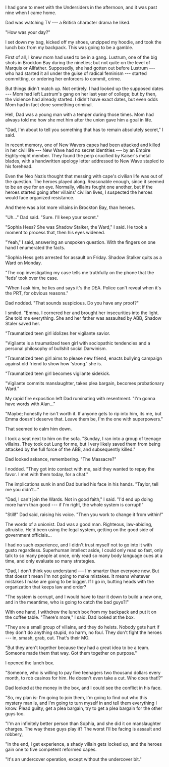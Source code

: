 I had gone to meet with the Undersiders in the afternoon, and it was past nine when I came home.

Dad was watching TV --- a British character drama he liked.

"How was your day?"

I set down my bag, kicked off my shoes, unzipped my hoodie, and took the lunch box from
my backpack. This was going to be a gamble.

First of all, I knew mom had used to be in a gang. Lustrum, one of the big shots in Brockton
Bay during the nineties; but not quite on the level of Marquis or Allfather. Supposedly, she
had gotten out before Lustrum --- who had started it all under the guise of radical feminism ---
started committing, or ordering her enforcers to commit, crime.

But things didn't match up. Not entirely. I had looked up the supposed dates --- Mom had left
Lustrum's gang on her last year of college; but by then, the violence had already started. I didn't
have exact dates, but even odds Mom had in fact done something criminal.

Hell, Dad was a young man with a temper during those times. Mom had always told me how she
met him after the union gave him a goal in life.

"Dad, I'm about to tell you something that has to remain absolutely secret," I said.

In recent memory, one of New Wavers capes had been attacked and killed in her civil life ---
New Wave had no secret identities --- by an Empire Eighty-eight member. They found the perp
crucified by Kaiser's metal blades, with a handwritten apology letter addressed to New Wave stapled
to his forehead.

Even the Neo Nazis thought that messing with cape's civilian life was out of the question. The
heroes played along. Reasonable enough, since it seemed to be an eye for an eye. Normally, villains
fought one another, but if the heroes started going after villains' civilian lives, I suspected the
heroes would face organized resistance.

And there was a lot more villains in Brockton Bay, than heroes.

"Uh..." Dad said. "Sure. I'll keep your secret."

"Sophia Hess? She was Shadow Stalker, the Ward," I said. He took a moment to process that, then his
eyes widened.

"Yeah," I said, answering an unspoken question. With the fingers on one hand I enumerated the facts.

"Sophia Hess gets arrested for assault on Friday. Shadow Stalker quits as a Ward on Monday.

"The cop investigating my case tells me truthfully on the phone that the 'feds' took over the case.

"When I ask him, he lies and says it's the DEA. Police can't reveal when it's the PRT, for obvious reasons."

Dad nodded. "That sounds suspicious. Do you have any proof?"

I smiled. "Emma. I cornered her and brought her insecurities into the light. She told
me everything. She and her father was assaulted by ABB, Shadow Staler saved her.

"Traumatized teen girl idolizes her vigilante savior. 

"Vigilante is a traumatized teen girl with sociopathic tendencies and a personal philosophy
of bullshit social Darwinism.

"Traumatized teen girl aims to please new friend, enacts bullying campaign against old friend
to show how 'strong.' she is.

"Traumatized teen girl becomes vigilante sidekick.

"Vigilante commits manslaughter, takes plea bargain, becomes probationary Ward."

My rapid fire exposition left Dad ruminating with resentment. "I'm gonna have words with Alan..."

"Maybe; honestly he isn't worth it. If anyone gets to rip into him, its me, but Emma doesn't deserve that.
Leave them be, I'm the one with superpowers."

That seemed to calm him down.

I took a seat next to him on the sofa. "Sunday, I ran into a group of teenage villains. They
took out Lung for me, but I very likely saved them from being attacked by the full force of
the ABB, and subsequently killed."

Dad looked askance, remembering. "The Massacre?"

I nodded. "They got into contact with me, said they wanted to repay the favor.
I met with them today, for a chat."

The implications sunk in and Dad buried his face in his hands. "Taylor, tell me you didn't..."

"Dad, I can't join the Wards. Not in good faith," I said. "I'd end up doing more harm
than good --- if I'm right, the whole system is corrupt!"

"Still!" Dad said, raising his voice. "Then you work to change it from within!"

The words of a unionist. Dad was a good man. Righteous, law-abiding, altruistic.
He'd been using the legal system, getting on the good side of government officials...

I had no such experience, and I didn't trust myself not to go into it
with gusto regardless. Superhuman intellect aside, I could only read so fast, only
talk to so many people at once, only read so many body language cues at a time, and
only evaluate so many strategies.

"Dad, I don't think you understand --- I'm smarter than everyone now. But that doesn't
mean I'm not going to make mistakes. It means whatever mistakes I make are going to be bigger.
If I go in, butting heads with the organization that keeps law and order?

"The system is corrupt, and I would have to tear it down to build a new one, and in the
meantime, who is going to catch the bad guys?!"

With one hand, I withdrew the lunch box from my backpack and put it on the coffee table.
"There's more," I said. Dad looked at the box.

"They are a small group of villains, and they do heists. Nobody gets hurt if they don't
do anything stupid, no harm, no foul. They don't fight the heroes --- in, smash, grab, out.
That's their MO.

"But they aren't together because they had a great idea to be a team. Someone made them
that way. Got them together on purpose."

I opened the lunch box.

"Someone, who is willing to pay five teenagers two thousand dollars every month, to
rob casinos for him. He doesn't even take a cut. Who does that!?"

Dad looked at the money in the box, and I could see the conflict in his face.

"So, my plan is: I'm going to join them, I'm going to find out who this mystery man
is, and I'm going to turn myself in and tell them everything I know. Plead guilty, get
a plea bargain, try to get a plea bargain for the other guys too.

"I'm an infinitely better person than Sophia, and she did it on manslaughter
charges. The way these guys play it? The worst I'll be facing is assault and robbery,

"In the end, I get experience, a shady villain gets locked up, and the heroes gain
one to five competent reformed capes.

"It's an undercover operation, except without the undercover bit."
